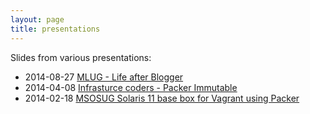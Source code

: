 ```yaml
---
layout: page
title: presentations
---
```

Slides from various presentations:

* 2014-08-27 [MLUG - Life after Blogger](lab/index.html)
* 2014-04-08 [Infrasturce coders - Packer Immutable](http://www.slideshare.net/AlanChalmers/immutable-servers)
* 2014-02-18 [MSOSUG Solaris 11 base box for Vagrant using Packer](http://www.slideshare.net/AlanChalmers/solaris-11-base-box-for-vagrant-using-packer)

